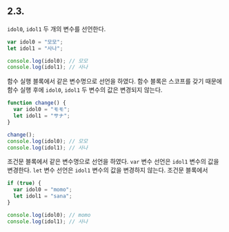 ## 2.3. 

`idol0`, `idol1` 두 개의 변수를 선언한다.
```js
var idol0 = "모모";
let idol1 = "사나";

console.log(idol0); // 모모
console.log(idol1); // 사나
```

함수 실행 블록에서 같은 변수명으로 선언을 하였다. 함수 블록은 스코프를 갖기 때문에 함수 실행 후에 `idol0`, `idol1` 두 변수의 값은 변경되지 않는다.
```js
function change() {
  var idol0 = "モモ";
  let idol1 = "サナ";
}

change();
console.log(idol0); // 모모
console.log(idol1); // 사나
```

조건문 블록에서 같은 변수명으로 선언을 하였다. `var` 변수 선언은 `idol1` 변수의 값을 변경한다. `let` 변수 선언은 `idol1` 변수의 값을 변경하지 않는다. 조건문 블록에서 
```js
if (true) {
  var idol0 = "momo";
  let idol1 = "sana";
}

console.log(idol0); // momo
console.log(idol1); // 사나
```
